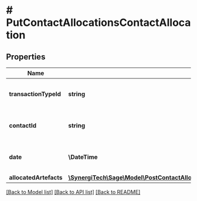 # # PutContactAllocationsContactAllocation

## Properties

Name | Type | Description | Notes
------------ | ------------- | ------------- | -------------
**transactionTypeId** | **string** | The transaction type of the allocation | [optional]
**contactId** | **string** | The contact that the allocation relates to | [optional]
**date** | **\DateTime** | The date the allocation was made | [optional]
**allocatedArtefacts** | [**\SynergiTech\Sage\Model\PostContactAllocationsContactAllocationAllocatedArtefactsInner[]**](PostContactAllocationsContactAllocationAllocatedArtefactsInner.md) |  | [optional]

[[Back to Model list]](../../README.md#models) [[Back to API list]](../../README.md#endpoints) [[Back to README]](../../README.md)
